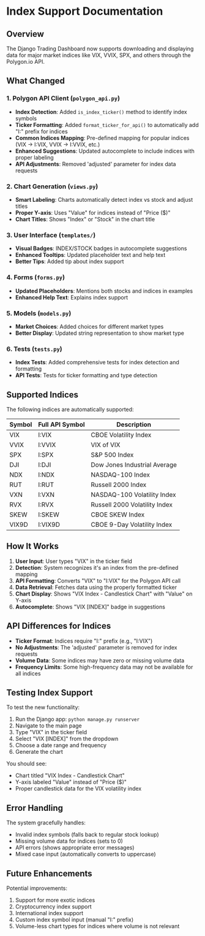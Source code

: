 # Index Support Documentation

## Overview

The Django Trading Dashboard now supports downloading and displaying data for major market indices like VIX, VVIX, SPX, and others through the Polygon.io API.

## What Changed

### 1. Polygon API Client (`polygon_api.py`)

- **Index Detection**: Added `is_index_ticker()` method to identify index symbols
- **Ticker Formatting**: Added `format_ticker_for_api()` to automatically add "I:" prefix for indices  
- **Common Indices Mapping**: Pre-defined mapping for popular indices (VIX → I:VIX, VVIX → I:VVIX, etc.)
- **Enhanced Suggestions**: Updated autocomplete to include indices with proper labeling
- **API Adjustments**: Removed 'adjusted' parameter for index data requests

### 2. Chart Generation (`views.py`)

- **Smart Labeling**: Charts automatically detect index vs stock and adjust titles
- **Proper Y-axis**: Uses "Value" for indices instead of "Price ($)"
- **Chart Titles**: Shows "Index" or "Stock" in the chart title

### 3. User Interface (`templates/`)

- **Visual Badges**: INDEX/STOCK badges in autocomplete suggestions
- **Enhanced Tooltips**: Updated placeholder text and help text
- **Better Tips**: Added tip about index support

### 4. Forms (`forms.py`)

- **Updated Placeholders**: Mentions both stocks and indices in examples
- **Enhanced Help Text**: Explains index support

### 5. Models (`models.py`)

- **Market Choices**: Added choices for different market types
- **Better Display**: Updated string representation to show market type

### 6. Tests (`tests.py`)

- **Index Tests**: Added comprehensive tests for index detection and formatting
- **API Tests**: Tests for ticker formatting and type detection

## Supported Indices

The following indices are automatically supported:

| Symbol | Full API Symbol | Description |
|--------|----------------|-------------|
| VIX    | I:VIX         | CBOE Volatility Index |
| VVIX   | I:VVIX        | VIX of VIX |
| SPX    | I:SPX         | S&P 500 Index |
| DJI    | I:DJI         | Dow Jones Industrial Average |
| NDX    | I:NDX         | NASDAQ-100 Index |
| RUT    | I:RUT         | Russell 2000 Index |
| VXN    | I:VXN         | NASDAQ-100 Volatility Index |
| RVX    | I:RVX         | Russell 2000 Volatility Index |
| SKEW   | I:SKEW        | CBOE SKEW Index |
| VIX9D  | I:VIX9D       | CBOE 9-Day Volatility Index |

## How It Works

1. **User Input**: User types "VIX" in the ticker field
2. **Detection**: System recognizes it's an index from the pre-defined mapping
3. **API Formatting**: Converts "VIX" to "I:VIX" for the Polygon API call
4. **Data Retrieval**: Fetches data using the properly formatted ticker
5. **Chart Display**: Shows "VIX Index - Candlestick Chart" with "Value" on Y-axis
6. **Autocomplete**: Shows "VIX [INDEX]" badge in suggestions

## API Differences for Indices

- **Ticker Format**: Indices require "I:" prefix (e.g., "I:VIX")
- **No Adjustments**: The 'adjusted' parameter is removed for index requests
- **Volume Data**: Some indices may have zero or missing volume data
- **Frequency Limits**: Some high-frequency data may not be available for all indices

## Testing Index Support

To test the new functionality:

1. Run the Django app: `python manage.py runserver`
2. Navigate to the main page
3. Type "VIX" in the ticker field
4. Select "VIX [INDEX]" from the dropdown
5. Choose a date range and frequency
6. Generate the chart

You should see:

- Chart titled "VIX Index - Candlestick Chart"
- Y-axis labeled "Value" instead of "Price ($)"
- Proper candlestick data for the VIX volatility index

## Error Handling

The system gracefully handles:

- Invalid index symbols (falls back to regular stock lookup)
- Missing volume data for indices (sets to 0)
- API errors (shows appropriate error messages)
- Mixed case input (automatically converts to uppercase)

## Future Enhancements

Potential improvements:

1. Support for more exotic indices
2. Cryptocurrency index support
3. International index support
4. Custom index symbol input (manual "I:" prefix)
5. Volume-less chart types for indices where volume is not relevant
